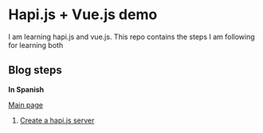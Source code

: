 # Hapi.js + Vue.js demo

I am learning hapi.js and vue.js. This repo contains the steps I am following for learning both

## Blog steps

**In Spanish**

[Main page](https://sentidoweb.com/2019/04/26/crear-aplicacion-web-con-hapi-js-vue-y-mongodb.php)
1. [Create a hapi.js server](https://sentidoweb.com/2019/04/27/hapi-jsvue-js-crear-servidor-backend.php)
